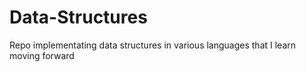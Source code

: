 # Data-Structures
Repo implementating data structures in various languages that I learn moving forward 
